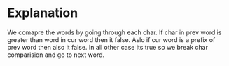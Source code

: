 # Explanation

We comapre the words by going through each char. If char in prev word is greater than word in cur word then it false.
Aslo if cur word is a prefix of prev word then also it false. In all other case its true so we break char comparision and go to next word.
